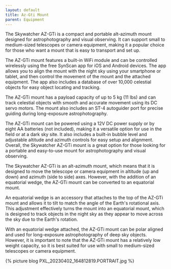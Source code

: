 ```yaml
---
layout: default
title: Az-Gti Mount
parent: Equipment
---
```

The Skywatcher AZ-GTi is a compact and portable alt-azimuth mount designed for astrophotography and visual observing. It can support small to medium-sized telescopes or camera equipment, making it a popular choice for those who want a mount that is easy to transport and set up.

The AZ-GTi mount features a built-in WiFi module and can be controlled wirelessly using the free SynScan app for iOS and Android devices. The app allows you to align the mount with the night sky using your smartphone or tablet, and then control the movement of the mount and the attached equipment. The app also includes a database of over 10,000 celestial objects for easy object locating and tracking.

The AZ-GTi mount has a payload capacity of up to 5 kg (11 lbs) and can track celestial objects with smooth and accurate movement using its DC servo motors. The mount also includes an ST-4 autoguider port for precise guiding during long-exposure astrophotography.

The AZ-GTi mount can be powered using a 12V DC power supply or by eight AA batteries (not included), making it a versatile option for use in the field or at a dark sky site. It also includes a built-in bubble level and adjustable altitude and azimuth controls for easy setup and alignment. Overall, the Skywatcher AZ-GTi mount is a great option for those looking for a portable and easy-to-use mount for astrophotography and visual observing.

The Skywatcher AZ-GTi is an alt-azimuth mount, which means that it is designed to move the telescope or camera equipment in altitude (up and down) and azimuth (side to side) axes. However, with the addition of an equatorial wedge, the AZ-GTi mount can be converted to an equatorial mount.

An equatorial wedge is an accessory that attaches to the top of the AZ-GTi mount and allows it to tilt to match the angle of the Earth's rotational axis. This adjustment effectively turns the mount into an equatorial mount, which is designed to track objects in the night sky as they appear to move across the sky due to the Earth's rotation.

With an equatorial wedge attached, the AZ-GTi mount can be polar aligned and used for long-exposure astrophotography of deep sky objects. However, it is important to note that the AZ-GTi mount has a relatively low weight capacity, so it is best suited for use with small to medium-sized telescopes or camera equipment.

{% picture blog PXL_20230402_164812819.PORTRAIT.jpg %}
